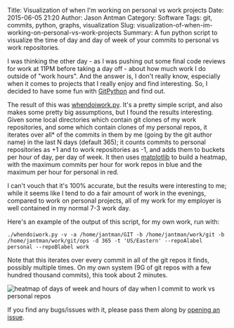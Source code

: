 Title: Visualization of when I'm working on personal vs work projects
Date: 2015-06-05 21:20
Author: Jason Antman
Category: Software
Tags: git, commits, python, graphs, visualization
Slug: visualization-of-when-im-working-on-personal-vs-work-projects
Summary: A fun python script to visualize the time of day and day of week of your commits to personal vs work repositories.

I was thinking the other day - as I was pushing out some final code reviews for work at 11PM before taking a day off -
about how much work I do outside of "work hours". And the answer is, I don't really know, especially when it comes to
projects that I really enjoy and find interesting. So, I decided to have some fun with [GitPython](https://github.com/gitpython-developers/GitPython)
and find out.

The result of this was [whendoiwork.py](https://github.com/jantman/misc-scripts/blob/master/whendoiwork.py). It's a pretty simple script,
and also makes some pretty big assumptions, but I found the results interesting. Given some local directories which contain git clones
of my work repositories, and some which contain clones of my personal repos, it iterates over all\* of the commits in them by me
(going by the git author name) in the last N days (default 365); it counts commits to personal repositories as +1 and to work
repositories as -1, and adds them to buckets per hour of day, per day of week. It then uses [matplotlib](http://matplotlib.org/)
to build a heatmap, with the maximum commits per hour for work repos in blue and the maximum per hour for personal in red.

I can't vouch that it's 100% accurate, but the results were interesting to me; while it seems like I tend to do a fair amount
of work in the evenings, compared to work on personal projects, all of my work for my employer is well contained in my normal
7-3 work day.

Here's an example of the output of this script, for my own work, run with:

    ./whendoiwork.py -v -a /home/jantman/GIT -b /home/jantman/work/git -b /home/jantman/work/git/ops -d 365 -t 'US/Eastern' --repoAlabel personal --repoBlabel work

Note that this iterates over every commit in all of the git repos it finds, possibly multiple times. On my own
system (9G of git repos with a few hundred thousand commits), this took about 2 minutes.

![heatmap of days of week and hours of day when I commit to work vs personal repos](https://raw.githubusercontent.com/jantman/misc-scripts/master/whendoiwork.png)

If you find any bugs/issues with it, please pass them along by [opening an issue](https://github.com/jantman/misc-scripts/issues).

